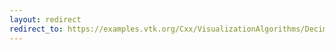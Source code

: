 ```yaml
---
layout: redirect
redirect_to: https://examples.vtk.org/Cxx/VisualizationAlgorithms/DecimateFran/
---
```

